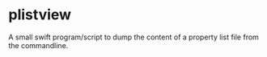 plistview
=========

A small swift program/script to dump the content of a property list file from the commandline.

